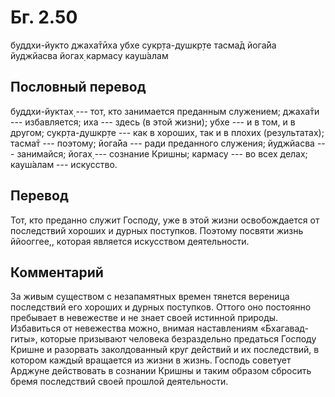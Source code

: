 # Бг. 2.50

буддхи-йукто джаха̄тӣха
убхе сукр̣та-душкр̣те
тасма̄д йога̄йа йуджйасва
йогах̣ кармасу кауш́алам

## Пословный перевод

буддхи-йуктах̣ --- тот, кто занимается преданным служением; джаха̄ти ---
избавляется; иха --- здесь (в этой жизни); убхе --- и в том, и в другом;
сукр̣та-душкр̣те --- как в хороших, так и в плохих (результатах); тасма̄т
--- поэтому; йога̄йа --- ради преданного служения; йуджйасва ---
занимайся; йогах̣ --- сознание Кришны; кармасу --- во всех делах;
кауш́алам --- искусство.

## Перевод

Тот, кто преданно служит Господу, уже в этой жизни освобождается от
последствий хороших и дурных поступков. Поэтому посвяти жизнь ййооггее,,
которая является искусством деятельности.

## Комментарий

За живым существом с незапамятных времен тянется вереница последствий
его хороших и дурных поступков. Оттого оно постоянно пребывает в
невежестве и не знает своей истинной природы. Избавиться от невежества
можно, внимая наставлениям «Бхагавад-гиты», которые призывают человека
безраздельно предаться Господу Кришне и разорвать заколдованный круг
действий и их последствий, в котором каждый вращается из жизни в жизнь.
Господь советует Арджуне действовать в сознании Кришны и таким образом
сбросить бремя последствий своей прошлой деятельности.
